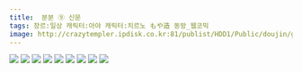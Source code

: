 ```yaml
---
title:  분분 ⑨ 신문
tags: 장르:일상 캐릭터:아야 캐릭터:치르노 もや造 동방_웹코믹
image: http://crazytempler.ipdisk.co.kr:81/publist/HDD1/Public/doujin/ghap/5550/001.jpg
---
```

<img src="http://crazytempler.ipdisk.co.kr:81/publist/HDD1/Public/doujin/ghap/5550/001.jpg">
<img src="http://crazytempler.ipdisk.co.kr:81/publist/HDD1/Public/doujin/ghap/5550/002.jpg">
<img src="http://crazytempler.ipdisk.co.kr:81/publist/HDD1/Public/doujin/ghap/5550/003.jpg">
<img src="http://crazytempler.ipdisk.co.kr:81/publist/HDD1/Public/doujin/ghap/5550/004.jpg">
<img src="http://crazytempler.ipdisk.co.kr:81/publist/HDD1/Public/doujin/ghap/5550/005.jpg">
<img src="http://crazytempler.ipdisk.co.kr:81/publist/HDD1/Public/doujin/ghap/5550/006.jpg">
<img src="http://crazytempler.ipdisk.co.kr:81/publist/HDD1/Public/doujin/ghap/5550/007.jpg">
<img src="http://crazytempler.ipdisk.co.kr:81/publist/HDD1/Public/doujin/ghap/5550/008.jpg">
<img src="http://crazytempler.ipdisk.co.kr:81/publist/HDD1/Public/doujin/ghap/5550/009.jpg">
